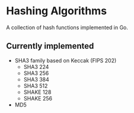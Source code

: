 # Hashing Algorithms
A collection of hash functions implemented in Go.

## Currently implemented
- SHA3 family based on Keccak (FIPS 202)
  - SHA3 224
  - SHA3 256
  - SHA3 384
  - SHA3 512
  - SHAKE 128
  - SHAKE 256
- MD5
